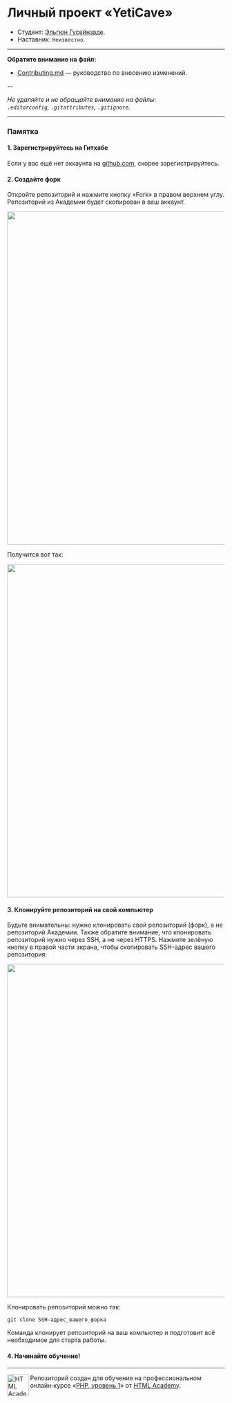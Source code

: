 # Личный проект «YetiCave»

* Студент: [Эльгюн Гусейнзаде](https://up.htmlacademy.ru/php/12/user/69713).
* Наставник: `Неизвестно`.

---

**Обратите внимание на файл:**

- [Contributing.md](Contributing.md) — руководство по внесению изменений.

--

_Не удаляйте и не обращайте внимание на файлы:_<br>
_`.editorconfig`, `.gitattributes`, `.gitignore`._

---

### Памятка

#### 1. Зарегистрируйтесь на Гитхабе

Если у вас ещё нет аккаунта на [github.com](https://github.com/join), скорее зарегистрируйтесь.

#### 2. Создайте форк

Откройте репозиторий и нажмите кнопку «Fork» в правом верхнем углу. Репозиторий из Академии будет скопирован в ваш аккаунт.

<img width="769" alt="" src="https://user-images.githubusercontent.com/10909/35516424-ce867188-051c-11e8-86a4-a15271522046.png">

Получится вот так:

<img width="769" alt="" src="https://user-images.githubusercontent.com/10909/35516426-cea57ef2-051c-11e8-8367-5d13468301bf.png">

#### 3. Клонируйте репозиторий на свой компьютер

Будьте внимательны: нужно клонировать свой репозиторий (форк), а не репозиторий Академии. Также обратите внимание, что клонировать репозиторий нужно через SSH, а не через HTTPS. Нажмите зелёную кнопку в правой части экрана, чтобы скопировать SSH-адрес вашего репозитория:

<img width="769" alt="" src="https://user-images.githubusercontent.com/10909/35516427-cec04e08-051c-11e8-8a2f-ae02263585d3.png">

Клонировать репозиторий можно так:

```
git clone SSH-адрес_вашего_форка
```

Команда клонирует репозиторий на ваш компьютер и подготовит всё необходимое для старта работы.

#### 4. Начинайте обучение!

---

<a href="https://htmlacademy.ru/intensive/php"><img align="left" width="50" height="50" alt="HTML Academy" src="https://up.htmlacademy.ru/static/img/intensive/php/logo-for-github-2.png"></a>

Репозиторий создан для обучения на профессиональном онлайн‑курсе «[PHP, уровень 1](https://htmlacademy.ru/intensive/php)» от [HTML Academy](https://htmlacademy.ru).
